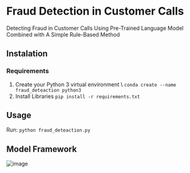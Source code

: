 # Fraud Detection in Customer Calls
Detecting Fraud in Customer Calls Using Pre-Trained Language Model Combined with A Simple Rule-Based Method

## Instalation
### Requirements
1. Create your Python 3 virtual environment \\
   ```conda create --name fraud_deteaction python3```
2. Install Libraries
   ```pip install -r requirements.txt```
## Usage
Run: 
```python fraud_deteaction.py```

## Model Framework

![image](/images/fraud_system_copy.png)
